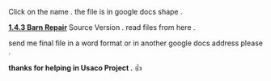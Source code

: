 Click on the name .
the file is in google docs shape .

  **[1.4.3 Barn Repair](https://docs.google.com/document/d/1Oc8u17YL-gq8CNGIRCiD3cbfkZejPzgwUNJFeZLcEuQ/edit?usp=sharing
)** Source Version .
read files from here .

 send me final file in a word format or in another google docs address please .
 
 **thanks for helping in Usaco Project .** :+1:
